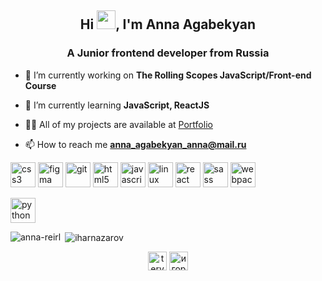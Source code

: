 
<h2 align="center">Hi <img width="30px" src="https://media.tenor.com/images/3b388fe03da271d2674faf85eb7c3fcd/tenor.gif">, I'm Anna Agabekyan</h2>
<p align="center">
<h3 align="center">A Junior frontend developer from Russia</h3>


- 🔭 I’m currently working on **The Rolling Scopes JavaScript/Front-end Course**

- 🌱 I’m currently learning **JavaScript, ReactJS**

- 👨‍💻 All of my projects are available at [Portfolio](https://github.com/anna-reirl?tab=repositories)

- 📫 How to reach me **anna_agabekyan_anna@mail.ru**

<p align="left"><img src="https://devicons.github.io/devicon/devicon.git/icons/css3/css3-original-wordmark.svg" alt="css3" width="40" height="40"/> <img src="https://www.vectorlogo.zone/logos/figma/figma-icon.svg" alt="figma" width="40" height="40"/> <img src="https://www.vectorlogo.zone/logos/git-scm/git-scm-icon.svg" alt="git" width="40" height="40"/> <img src="https://devicons.github.io/devicon/devicon.git/icons/html5/html5-original-wordmark.svg" alt="html5" width="40" height="40"/> <img src="https://devicons.github.io/devicon/devicon.git/icons/javascript/javascript-original.svg" alt="javascript" width="40" height="40"/> <img src="https://devicons.github.io/devicon/devicon.git/icons/linux/linux-original.svg" alt="linux" width="40" height="40"/> <img src="https://devicons.github.io/devicon/devicon.git/icons/react/react-original-wordmark.svg" alt="react" width="40" height="40"/> <img src="https://devicons.github.io/devicon/devicon.git/icons/sass/sass-original.svg" alt="sass" width="40" height="40"/> <img src="https://devicons.github.io/devicon/devicon.git/icons/webpack/webpack-original.svg" alt="webpack" width="40" height="40"/></p> <img 
src="https://upload.wikimedia.org/wikipedia/commons/thumb/c/c3/Python-logo-notext.svg/110px-Python-logo-notext.svg.png" alt="python" width="40" height="40"/></p>



<p><img align="left" src="https://github-readme-stats.vercel.app/api/top-langs/?username=anna-reirl&layout=compact&hide=html&theme=radical" alt="anna-reirl" /></p>

<p>&nbsp;<img align="center" src="https://github-readme-stats.vercel.app/api?username=anna-reirl&show_icons=true&theme=radical" alt="iharnazarov" /></p>

<p align="center">
<a href="http://instagram.com/agabekyan.anna" target="blank"><img align="center" src="https://cdn.jsdelivr.net/npm/simple-icons@3.0.1/icons/instagram.svg" alt="tery_a1" height="30" width="30" /></a>
<a href="https://vk.com/annareil" target="blank"><img align="center" src="https://cdn.jsdelivr.net/npm/simple-icons@3.0.1/icons/vk.svg" alt="игорь-назаров-99083b34" height="30" width="30" /></a>
</p>
